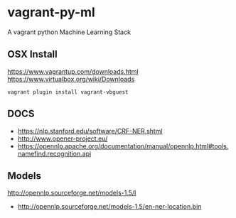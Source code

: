 # vagrant-py-ml
A vagrant python Machine Learning Stack


## OSX Install
https://www.vagrantup.com/downloads.html
https://www.virtualbox.org/wiki/Downloads

`vagrant plugin install vagrant-vbguest`


## DOCS
 * https://nlp.stanford.edu/software/CRF-NER.shtml
 * http://www.opener-project.eu/
 * https://opennlp.apache.org/documentation/manual/opennlp.html#tools.namefind.recognition.api
 
## Models
http://opennlp.sourceforge.net/models-1.5/I
 * http://opennlp.sourceforge.net/models-1.5/en-ner-location.bin
